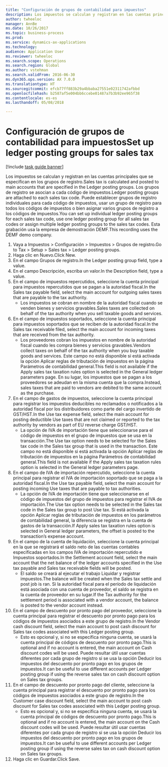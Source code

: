 ```yaml
--- 
title: "Configuración de grupos de contabilidad para impuestos"
description: Los impuestos se calculan y registran en las cuentas principales que se especifican en los grupos de registro.
author: twheeloc
manager: AnnBe
ms.date: 10/26/2017
ms.topic: business-process
ms.prod: 
ms.service: dynamics-ax-applications
ms.technology: 
audience: Application User
ms.reviewer: twheeloc
ms.search.scope: Operations
ms.search.region: Global
ms.author: vstehman
ms.search.validFrom: 2016-06-30
ms.dyn365.ops.version: AX 7.0.0
ms.translationtype: HT
ms.sourcegitcommit: efcb77ff883b29a4bbaba27551e02311742afbbd
ms.openlocfilehash: b2587af5e004bb6ccebe01487a7b3b92ee965f38
ms.contentlocale: es-es
ms.lasthandoff: 05/08/2018

---
```

# <a name="set-up-ledger-posting-groups-for-sales-tax"></a><span data-ttu-id="20da7-103">Configuración de grupos de contabilidad para impuestos</span><span class="sxs-lookup"><span data-stu-id="20da7-103">Set up ledger posting groups for sales tax</span></span>

[!include [task guide banner](../../includes/task-guide-banner.md)]

<span data-ttu-id="20da7-104">Los impuestos se calculan y registran en las cuentas principales que se especifican en los grupos de registro.</span><span class="sxs-lookup"><span data-stu-id="20da7-104">Sales tax is calculated and posted to main accounts that are specified in the Ledger posting groups.</span></span> <span data-ttu-id="20da7-105">Los grupos de registro se asocian a cada código de impuestos.</span><span class="sxs-lookup"><span data-stu-id="20da7-105">Ledger posting groups are attached to each sales tax code.</span></span> <span data-ttu-id="20da7-106">Puede establecer grupos de registro individuales para cada código de impuestos, usar un grupo de registro para todos los códigos de impuestos o bien asignar varios grupos de registro a los códigos de impuestos.</span><span class="sxs-lookup"><span data-stu-id="20da7-106">You can set up individual ledger posting groups for each sales tax code, use one ledger posting group for all sales tax codes or assign multiple ledger posting groups to the sales tax codes.</span></span> <span data-ttu-id="20da7-107">Esta grabación usa la empresa de demostración DEMF.</span><span class="sxs-lookup"><span data-stu-id="20da7-107">This recording uses the DEMF demo company.</span></span> 

1. <span data-ttu-id="20da7-108">Vaya a Impuestos > Configuración > Impuestos > Grupos de registro.</span><span class="sxs-lookup"><span data-stu-id="20da7-108">Go to Tax > Setup > Sales tax > Ledger posting groups.</span></span>
2. <span data-ttu-id="20da7-109">Haga clic en Nuevo.</span><span class="sxs-lookup"><span data-stu-id="20da7-109">Click New.</span></span>
3. <span data-ttu-id="20da7-110">En el campo Grupos de registro.</span><span class="sxs-lookup"><span data-stu-id="20da7-110">In the Ledger posting group field, type a value.</span></span>
4. <span data-ttu-id="20da7-111">En el campo Descripción, escriba un valor.</span><span class="sxs-lookup"><span data-stu-id="20da7-111">In the Description field, type a value.</span></span>
5. <span data-ttu-id="20da7-112">En el campo de impuestos repercutidos, seleccione la cuenta principal para impuestos repercutidos que se pagan a la autoridad fiscal.</span><span class="sxs-lookup"><span data-stu-id="20da7-112">In the Sales tax payable field, select the main account for outgoing sales taxes that are payable to the tax authority.</span></span>
    * <span data-ttu-id="20da7-113">Los impuestos se cobran en nombre de la autoridad fiscal cuando se venden bienes y servicios gravables.</span><span class="sxs-lookup"><span data-stu-id="20da7-113">Sales taxes are collected on behalf of the tax authority when you sell taxable goods and services.</span></span>  
6. <span data-ttu-id="20da7-114">En el campo de impuestos soportados, seleccione la cuenta principal para impuestos soportados que se reciben de la autoridad fiscal.</span><span class="sxs-lookup"><span data-stu-id="20da7-114">In the Sales tax receivable filed, select the main account for incoming taxes that are received from the tax authority.</span></span>
    * <span data-ttu-id="20da7-115">Los proveedores cobran los impuestos en nombre de la autoridad fiscal cuando les compra bienes y servicios gravables.</span><span class="sxs-lookup"><span data-stu-id="20da7-115">Vendors collect taxes on behalf of the tax authority when you buy taxable goods and services.</span></span> <span data-ttu-id="20da7-116">Este campo no está disponible si está activada la opción Aplicar reglas de tributación de impuestos en la página Parámetros de contabilidad general.</span><span class="sxs-lookup"><span data-stu-id="20da7-116">This field is not available if the Apply sales tax taxation rules option is selected in the General ledger parameters page.</span></span> <span data-ttu-id="20da7-117">En su lugar, los impuestos que se pagan a los proveedores se adeudan en la misma cuenta que la compra.</span><span class="sxs-lookup"><span data-stu-id="20da7-117">Instead, sales taxes that are paid to vendors are debited to the same account as the purchase.</span></span>   
7. <span data-ttu-id="20da7-118">En el campo de gastos de impuestos, seleccione la cuenta principal para registrar los impuestos deducibles no reclamados o notificados a la autoridad fiscal por los distribuidores como parte del cargo invertido de GST/HST.</span><span class="sxs-lookup"><span data-stu-id="20da7-118">In the Use tax expense field, select the main account for posting deductible Use taxes that are not claimed or reported to the tax authority by vendors as part of EU reverse charge GST/HST.</span></span>
    * <span data-ttu-id="20da7-119">La opción de IVA de importación tiene que seleccionarse para el código de impuestos en el grupo de impuestos que se usa en la transacción.</span><span class="sxs-lookup"><span data-stu-id="20da7-119">The Use tax option needs to be selected for the Sales tax code in the Sales tax group that is used in the transaction.</span></span>  <span data-ttu-id="20da7-120">Este campo no está disponible si está activada la opción Aplicar reglas de tributación de impuestos en la página Parámetros de contabilidad general.</span><span class="sxs-lookup"><span data-stu-id="20da7-120">This field is not available if the Apply sales tax taxation rules option is selected in the General ledger parameters page.</span></span>   
8. <span data-ttu-id="20da7-121">En el campo de IVA de importación repercutido, seleccione la cuenta principal para registrar el IVA de importación soportado que se paga a la autoridad fiscal.</span><span class="sxs-lookup"><span data-stu-id="20da7-121">In the Use tax payable field, select the main account for posting incoming Use taxes that are payable to tax authorities.</span></span>
    * <span data-ttu-id="20da7-122">La opción de IVA de importación tiene que seleccionarse en el código de impuestos del grupo de impuestos para registrar el IVA de importación.</span><span class="sxs-lookup"><span data-stu-id="20da7-122">The Use tax option needs to be selected in the Sales tax code in the Sales tax group to post Use tax.</span></span> <span data-ttu-id="20da7-123">Si está activada la opción Aplicar reglas de tributación de impuestos en los parámetros de contabilidad general, la diferencia se registra en la cuenta de gastos de la transacción.</span><span class="sxs-lookup"><span data-stu-id="20da7-123">If Apply sales tax taxation rules option is selected in General ledger parameters, the offset is posted to the transaction’s expense account.</span></span>   
9. <span data-ttu-id="20da7-124">En el campo de la cuenta de liquidación, seleccione la cuenta principal en la que se registrará el saldo neto de las cuentas contables especificadas en los campos IVA de importación repercutido e Impuestos soportados.</span><span class="sxs-lookup"><span data-stu-id="20da7-124">In the Settlement account field, select the main account  that the net balance of the ledger accounts specified in the Use tax payable and Sales tax receivable fields will be posted.</span></span>
    * <span data-ttu-id="20da7-125">El saldo se creará al ejecutar el trabajo Liquidar y registrar impuestos.</span><span class="sxs-lookup"><span data-stu-id="20da7-125">The balance will be created when the Sales tax settle and post job is ran.</span></span>  <span data-ttu-id="20da7-126">Si la autoridad fiscal para el período de liquidación está asociada con una cuenta de proveedor, el saldo se registra en la cuenta de proveedor en su lugar.</span><span class="sxs-lookup"><span data-stu-id="20da7-126">If the Tax authority for the settlement period is associated with a vendor account, the balance is posted to the vendor account instead.</span></span>   
10. <span data-ttu-id="20da7-127">En el campo de descuento por pronto pago del proveedor, seleccione la cuenta principal para registrar el descuento por pronto pago para los códigos de impuestos asociados a este grupo de registro.</span><span class="sxs-lookup"><span data-stu-id="20da7-127">In the Vendor cash discount field, select the main account to post cash discount for Sales tax codes associated with this Ledger posting group.</span></span>
    * <span data-ttu-id="20da7-128">Esto es opcional y, si no se especifica ninguna cuenta, se usará la cuenta principal de códigos de descuento por pronto pago.</span><span class="sxs-lookup"><span data-stu-id="20da7-128">This is optional and if no account is entered,  the main account on Cash discount codes will be used.</span></span> <span data-ttu-id="20da7-129">Puede resultar útil usar cuentas diferentes por cada grupo de registro si se usa la opción Deducir los impuestos del descuento por pronto pago en los grupos de impuestos.</span><span class="sxs-lookup"><span data-stu-id="20da7-129">It can be useful to use different accounts per Ledger posting group if using the reverse sales tax on cash discount option on Sales tax groups.</span></span>  
11. <span data-ttu-id="20da7-130">En el campo de descuento por pronto pago del cliente, seleccione la cuenta principal para registrar el descuento por pronto pago para los códigos de impuestos asociados a este grupo de registro.</span><span class="sxs-lookup"><span data-stu-id="20da7-130">In the Customer case discount field, select the main account to post cash discount for Sales tax codes associated with this Ledger posting group.</span></span>
    * <span data-ttu-id="20da7-131">Esto es opcional y, si no se especifica ninguna cuenta, se usará la cuenta principal de códigos de descuento por pronto pago.</span><span class="sxs-lookup"><span data-stu-id="20da7-131">This is optional and if no account is entered, the main account on the Cash discount codes will be used.</span></span> <span data-ttu-id="20da7-132">Puede resultar útil usar cuentas diferentes por cada grupo de registro si se usa la opción Deducir los impuestos del descuento por pronto pago en los grupos de impuestos.</span><span class="sxs-lookup"><span data-stu-id="20da7-132">It can be useful to use different accounts per Ledger posting group if using the reverse sales tax on cash discount option on Sales tax groups.</span></span>  
12. <span data-ttu-id="20da7-133">Haga clic en Guardar.</span><span class="sxs-lookup"><span data-stu-id="20da7-133">Click Save.</span></span>


